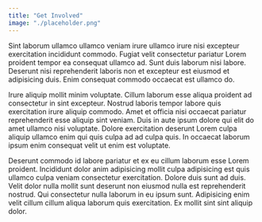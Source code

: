 ```yaml
---
title: "Get Involved"
image: "./placeholder.png"
---
```


Sint laborum ullamco ullamco veniam irure ullamco irure nisi excepteur exercitation incididunt commodo. Fugiat velit consectetur pariatur Lorem proident tempor ea consequat ullamco ad. Sunt duis laborum nisi labore. Deserunt nisi reprehenderit laboris non et excepteur est eiusmod et adipisicing duis. Enim consequat commodo occaecat est ullamco do.

Irure aliquip mollit minim voluptate. Cillum laborum esse aliqua proident ad consectetur in sint excepteur. Nostrud laboris tempor labore quis exercitation irure aliquip commodo. Amet et officia nisi occaecat pariatur reprehenderit esse aliquip sint veniam. Duis in aute ipsum dolore qui elit do amet ullamco nisi voluptate. Dolore exercitation deserunt Lorem culpa aliquip ullamco enim qui quis culpa ad ad culpa quis. In occaecat laborum ipsum enim consequat velit ut enim est voluptate.

Deserunt commodo id labore pariatur et ex eu cillum laborum esse Lorem proident. Incididunt dolor anim adipisicing mollit culpa adipisicing est quis ullamco culpa veniam consectetur exercitation. Dolore duis sunt ad duis. Velit dolor nulla mollit sunt deserunt non eiusmod nulla est reprehenderit nostrud. Qui consectetur nulla laborum in eu ipsum sunt. Adipisicing enim velit cillum cillum aliqua laborum quis exercitation. Ex mollit sint sint aliquip dolor.